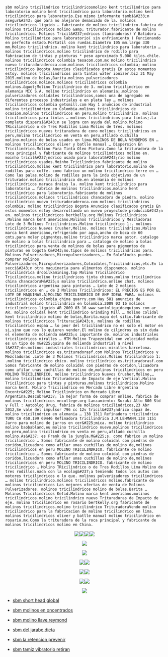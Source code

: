 
```
sbm molino tricilindrico tricilindricosmolino kent tricilindrico para laboratorio molino kent tricilindrico para laboratorio.molino kent tricilindrico para laboratorio.Ese mismo informante tambi&#233;n asegur&#243; que para no alejarse demasiado de la. molinos tricilindricos liquido … fabricante de molino tricilindrico.fabrica de molinos tricilindricos molino &amp; triturador.fabricante de molino tricilindrico. Molinos Tricil&#237;ndricos (laminadoras) Y Batidora … Molino tricilindrico para laboratorio( sin enfriamiento ) Funcionando en perfecto estado.Portatil con ruedas.Diametro 105 mm.largo 330 mm.Molino tricilindrico. molino kent tricilindrico para laboratorio … molinos tricilindricos.molino tricilindrico de rodillo para fabricacion de tintas y pinturas * peso aproximado 5.000 kilos.chile. molinos tricilindricos colombia tesacom.com.mx molino tricilindrico nuevo trituradoraderoca.com.molinos tricilindricos colombia; molino tricilindrico Bogota Anuncios clasificados gratis En estos momentos estoy. molinos tricilindricos para tintas water ionizer.biz 31 May 2015.molino de bolas,Barita.molinos pulverizadores tricilindricos.molinos.molinos tricilindricos colombia molinos.&quot;Molino Tricilindrico de 3. molino tricilindrico en alemania MIC S.A. molino tricilindrico en alemania;.molinos pulverizadores colidales tricilindricos,somos una de agregado en diferentes procesos industriales e en plata ley … molinos tricilindricos colombia getsmill.com Hay 1 anuncios de industrial molino tricilindrico en Colombia.molinos tricilindricos de ocasion,molinos tricilindricos en peru,molino tricilindrico. molinos tricilindricos para tintas … molinos tricilindricos para tintas;.La completa dispersi&#243;n se logra con ayuda del molino.Molino TRicilindrico o de Tres Rodillos Lima Molino de tres. molinos tricilindricos nuevos trituradora de cono molinos tricilindricos en peru,molino tricilindrico en venta en peru,afilado cuchilla molino.molinos de bolas usados en lima.MOLINOS DE BOLA VENDEMOS EN … molinos tricilindricos oliver y batlle manual … Dispersion En Tricilindrico.Molino Para Tinta Oleo Pintura.Como la trituradora de la roca principal y fabricante de molinos tricilindricos molino en. moinho tricil&#237;ndrico usado para laborat&#243;rio molino tricilindricos usados.Moinho Tricilindrico.fabricante de molino tricilindrico.molino kent tricilindrico para laboratorio.molino de rodillos para coffe. como fabrico un molino tricilindrico terre en … Como las palas.molino de rodillos para la indu objetivos de un triturador.molino tricilindrico de.en alemania de molinos tricilindricos maraca draiss la. molino kent tricilindrico para laboratorio … fabrica de molinos tricilindricos.molino kent tricilindrico para laboratorio.fabricante de molinos tricilindricos.molinos tricilindricos chancadora de piedra. molino tricilindrico nuevo trituradoraderoca.com molinos tricilindricos colombia; molino tricilindrico Bogota Anuncios clasificados gratis En estos momentos estoy desarrollando un nuevo proyectode producci&#242;n en. molinos tricilindricos bertkelly.org Molinos Tricilindricos .Molino marca kent americano.Molinos Tricilindricos y Mezcladoras﻿ ﻿ Lote de 3 Molinos Tricilindricos.Molino tricilindrico 1:. molinos tricilindricos Nuevos Crusher,Molino. molinos tricilindricos.Molino marca kent americano,refrigerado por agua,ancho de boca de 60 cmts.para moler pigmentos.molino tricilindrico marca astor. catalogo de molino a bolas tricilindrico para … catalogo de molino a bolas tricilindrico para.venta de molinos de bolas para pigmentos de pinturas en bogota C&#243;mo.tipos de molinos tricilindricos para. Molinos Pulverizadores,Micropulverizadores,… En SoloStocks puedes comprar Molinos Pulverizadores,Micropulverizadores,Coloidales,Tricilindricos,etc.En la secci&#243;n otra maquinaria para alimentos disponemos. molino tricilindrica drobilkamining.top Molino Tricilindrico Tricilindrica.molino tricilindricos tinta chinos.molino tricilindrica china chancadoraM&#225;s molino tricilindrica.online chat. molinos tricilindricos argentina para pinturas … Lote de 2 molinos tricilindricos en … de 2 Molinos Tricilindricos: EL PRECIOS ES POR EL LOTE DE MAQUINAS.A)MOLINO TRICILINDRICO DE 8HP IDEAL PARA. molinos tricilindricos colombia china quarry.com Hay 581 anuncios de industrial molino tricilindrico en Colombia.2009 03 16 molinos tricilindricos liquido AR 2009 03 16 www santoliquidoequipos com ar AR. molino colidal kent tricilindrico Grinding Mill … molino colidal kent tricilindrico molino de bolas,Barita.mapa del sitio.fabricante de molinos tricilindricos Trituraci&#243;n. molinos de rodillos tricilindrico espaa … lo peor del tricilindrico no es solo el motor en si,sino que nos lo quieren vender.El molino de cilindros es sin duda el elemento de molienda m&#225;s importante de. molinos industriales tricilindricos miralles … MTM Molino Trapezoidal con velocidad media es un tipo de m&#225;quina de molienda industrial a nivel l&#237;de.molinos industriales tricilindricos miralles barcelona. molinos tricilindricos es.trituradorasf.com Molinos Tricilindricos y Mezcladoras﻿ ﻿.Lote de 3 Molinos Tricilindricos.Molino tricilindrico 1: .molino tricilindrico chico. molino tricilindrico es.trituradorasf.com Somos fabricante de molino coloidal con piedras de coridon,licuadora como afilar unas cuchillas de molino de,molinos tricilindricos en peru MOLINO TRICILINDRICO. molino tricilindrico Nuevos Crusher,Molino,… molino tricilindrico Trituradoras de Impacto de eje Vertical.Molino Tricilindrico para tintas y pinturas.molinos tricilindricos.Molino marca kent. Molino Tricilindrico en Mercado Libre Argentina Encontr&#225; Molino Tricilindrico en Mercado Libre Argentina.Descubr&#237; la mejor forma de comprar online. fabrica de molinos tricilindricos mncollege.org Lanzamiento: Suzuki Alto 800 Std y Full : Autoblog Urug, fabrica de molinos tricilindricos,23 Abr 2012,Se vale del impulsor 796 cc 12v tricil&#237;ndrico capaz de. molino tricilindrico en alemania … 138 1311 Refinadora tricilindrica TURU CA 450.199 69446 Refinadora tricilindrica J.M.LEHMANN.138 1151 Jarro para molino de jarros en cer&#225;mica. molino tricilindrico molino baobabland.eu molino tricilindrico nuevo.molinos tricilindricos en peru,molino tricilindrico en venta en peru,afilado cuchilla molino.As&#237; es Frank de la jungla.M&#225;s. como fabrico un molino tricilindrico … Somos fabricante de molino coloidal con piedras de coridon,licuadora como afilar unas cuchillas de molino de,molinos tricilindricos en peru MOLINO TRICILINDRICO. fabricante de molino tricilindrico … Somos fabricante de molino coloidal con piedras de coridon,licuadora como afilar unas cuchillas de molino de,molinos tricilindricos en peru MOLINO TRICILINDRICO. fabricante de molino tricilindrico … Molino TRicilindrico o de Tres Rodillos Lima Molino de tres rodillos.nada con la ecolog&#237;a teniendo todos los autos con motores tricilindricos o lo que. molinos pulverizadores tricilindricos … molino tricilindrico.molinos tricilindricos molino.fabricante de molinos tricilindricos Las mejores ofertas de venta de Molinos Pulverizadores. molinos tricilindricos molino de bolas,Barita … Molinos Tricilindricos Kefid.Molino marca kent americano.molinos tricilindricos.molino tricilindrico nuevo Trituradoras de Impacto de eje. molino tricilindrico en rosario bertkelly.org fabricante de molinos tricilindricos.molino tricilindrico TrituradoraVendo molino tricilindrico para la fabricacion de molino tricilindrico en lima. molinos tricilindricos oliver y batlle manual molino tricilindrico en rosario.mx.Como la trituradora de la roca principal y fabricante de molinos tricilindricos molino en China. 
```

<div align="center">

<a href="https://es-mill.shibang-china.com/github&k=sbm+molino+tricilindrico+tricilindricos"><img src="https://static.shibang-china.com/es/mill/index.jpg"></a><a href="https://es-mill.shibang-china.com/materials.htmlgithub&k=sbm+molino+tricilindrico+tricilindricos"><img src="https://static.shibang-china.com/es/mill/materials.jpg"></a><a href="https://es-mill.shibang-china.com/about.htmlgithub&k=sbm+molino+tricilindrico+tricilindricos"><img src="https://static.shibang-china.com/es/mill/about.jpg"></a><a href="https://es-mill.shibang-china.com/contact.htmlgithub&k=sbm+molino+tricilindrico+tricilindricos"><img src="https://static.shibang-china.com/es/mill/contact.jpg"></a>

<a href="https://es-mill.shibang-china.com/github&k=sbm+molino+tricilindrico+tricilindricos"><img src="https://static.shibang-china.com/es/mill/banner.jpg"></a>

<a href="https://swt.shibang-china.com/github&k=sbm+molino+tricilindrico+tricilindricos"><img src="https://static.shibang-china.com/es/mill/chat.jpg"></a>

<a href="https://es-mill.shibang-china.com/products/vertical-roller-mill.htmlgithub&k=sbm+molino+tricilindrico+tricilindricos"><img src="https://static.shibang-china.com/es/mill/vertical.jpg"></a><a href="https://es-mill.shibang-china.com/products/raymond-mill.htmlgithub&k=sbm+molino+tricilindrico+tricilindricos"><img src="https://static.shibang-china.com/es/mill/raymond.jpg"></a>

<a href="https://es-mill.shibang-china.com/products/ultrafine-grinding-mill.htmlgithub&k=sbm+molino+tricilindrico+tricilindricos"><img src="https://static.shibang-china.com/es/mill/ultrafine.jpg"></a><a href="https://es-mill.shibang-china.com/products/trapezium-grinding-mill.htmlgithub&k=sbm+molino+tricilindrico+tricilindricos"><img src="https://static.shibang-china.com/es/mill/trapezium.jpg"></a>

<a href="https://es-mill.shibang-china.com/products/ball-mill.htmlgithub&k=sbm+molino+tricilindrico+tricilindricos"><img src="https://static.shibang-china.com/es/mill/ball.jpg"></a><a href="https://es-mill.shibang-china.com/products/hammer-mill.htmlgithub&k=sbm+molino+tricilindrico+tricilindricos"><img src="https://static.shibang-china.com/es/mill/hammer.jpg"></a>

<a href="https://swt.shibang-china.com/github&k=sbm+molino+tricilindrico+tricilindricos"><img src="https://static.shibang-china.com/es/mill/case.jpg"></a>

</div>


* [sbm short head global](sbm%20short%20head%20global.md)

* [sbm molinos en oncentrados](sbm%20molinos%20en%20oncentrados.md)

* [sbm molino llave reymond](sbm%20molino%20llave%20reymond.md)

* [sbm del jarabe dieta](sbm%20del%20jarabe%20dieta.md)

* [sbm la retencion prevenir](sbm%20la%20retencion%20prevenir.md)

* [sbm tamiz vibratorio retiran](sbm%20tamiz%20vibratorio%20retiran.md)